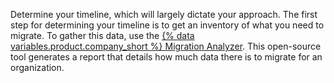 Determine your timeline, which will largely dictate your approach. The first step for determining your timeline is to get an inventory of what you need to migrate. To gather this data, use the [{% data variables.product.company_short %} Migration Analyzer](https://github.com/github/gh-migration-analyzer). This open-source tool generates a report that details how much data there is to migrate for an organization.
